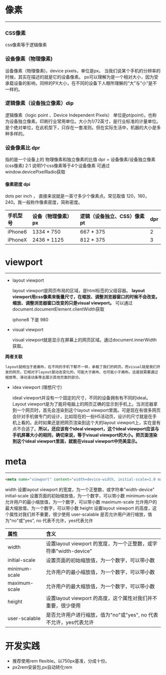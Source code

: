 # 像素
---

### CSS像素

  css像素等于逻辑像素

  
### 设备像素（物理像素)

  设备像素（物理像素)，device pixels，单位是px。
  当我们说某个手机的分辨率的时候，其实在描述的就是它的设备像素。
  px可以理解为是一个相对大小，因为受承载设备的影响，同样的PX大小，在不同的设备下人眼所理解的“大”与“小”是不一样的。

### 逻辑像素（设备独立像素）dip

  逻辑像素（logic point 、Device Independent Pixels） 单位是pt(point)，也称为设备独立像素。印刷行业常用单位。大小为1/72英寸，是行业标准的计量单位。是个绝对单位，在此机型下，只存在一套准则。但在实际生活中，机器的大小是多种多样的。
  
### 设备像素比 dpr

  指的是一个设备上的 物理像素和独立像素的比值 
  dpr = 设备像素/设备独立像素(css像素)
  2:1 说明1个css像素等于4个设备像素
  可通过window.devicePixelRadio获取

#### 像素密度 dpi

  dots per inch ， 直接来说就是一英寸多少个像素点。常见取值 120，160，240。我一般称作像素密度，简称密度。
  

  手机型号 | 设备（物理像素）px  | 逻辑（设备独立、CSS）像素pt | dpr
   :-------| :--- | :---| :---|
   iPhone6| 1334 * 750 |  667 * 375 | 2
   iPhoneX | 2436 * 1125 | 812 * 375 | 3
  

# viewport
***

  - layout viewport

    layout viewport是网页布局的区域，是html标签的父级容器。
    **layout viewport用css像素来衡量尺寸，在缩放、调整浏览器窗口的时候不会改变。缩放、调整浏览器窗口改变的只是visual viewport。**
    可以通过document.documentElement.clientWidth获取
    
    iphone8 下是 980


  - visual viewport

    visual viewport就是显示在屏幕上的网页区域。通过document.innerWidth获取。
 


  **两者关联**

    layout就相当于是画布，在不同的手机下都不一样，承载了我们的网页。而visual就是我们开发的网页，它相对于layout是动态变化的，可能大于画布、也可能小于画布。这是就需要通过缩放等、滑动滚动条等去展示其他页面的部分。

  - idea viewport (理想尺寸)

     ideal viewport并没有一个固定的尺寸，不同的设备拥有有不同的ideal。
     Layout viewport是为了能将电脑上的网页正确的显示到手机上。当浏览器拿到一个网页时，首先会渲染到这个layout viewport里面。可是现在有很多网页会针对手机做专门的设计，比如现在的一些H5活动页，设计的尺寸就是在手机上看的。此时如果还是把网页渲染到这个大的layout viewport上，实在是有点不合适了。**所以，还应该有个ideal viewport，这个ideal viewport应该与手机屏幕大小的相同，确切来说，等于visual viewport的大小。把页面渲染到这个ideal viewport里面，就能在visual viewport中完美显示。**


# meta 
---

  ```html
  <meta name="viewport" content="width=device-width, initial-scale=1.0 maximum-scale=1.0, user-scalable=0">
  ```

  width	设置layout viewport  的宽度，为一个正整数，或字符串"width-device"
initial-scale	设置页面的初始缩放值，为一个数字，可以带小数
minimum-scale	允许用户的最小缩放值，为一个数字，可以带小数
maximum-scale	允许用户的最大缩放值，为一个数字，可以带小数
height	设置layout viewport  的高度，这个属性对我们并不重要，很少使用
user-scalable	是否允许用户进行缩放，值为"no"或"yes", no 代表不允许，yes代表允许


  
  属性 | 含义  |
   :-------| :--- |
   width| 设置layout viewport  的宽度，为一个正整数，或字符串"width-device"
   initial-scale	 | 设置页面的初始缩放值，为一个数字，可以带小数|
   minimum-scale	 | 允许用户的最小缩放值，为一个数字，可以带小数
   maximum-scale	 | 允许用户的最大缩放值，为一个数字，可以带小数
   height | 设置layout viewport  的高度，这个属性对我们并不重要，很少使用
   user-scalable | 是否允许用户进行缩放，值为"no"或"yes", no 代表不允许，yes代表允许

# 开发实践

  - 推荐使用rem flexible。以750px基准，分成十份。
  - px2rem安装包,px自动转化rem
